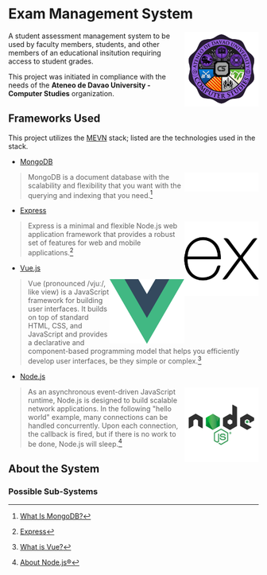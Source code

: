 # Exam Management System
<img src="./images/addu-cs-logo.png" width="150" align="right">

A student assessment management system to be used by faculty members, students, and other members of an educational insitution requiring access to student grades. 

This project was initiated in compliance with the needs of the **Ateneo de Davao University - Computer Studies** organization.

## Frameworks Used
This project utilizes the [MEVN](https://www.educative.io/answers/what-is-mevn-stack) stack; listed are the technologies used in the stack.
* [MongoDB](https://www.mongodb.com/) 
> <img src="./images/mongodb-logo.png" width="150" align="right"> MongoDB is a document database with the scalability and flexibility that you want with the querying and indexing that you need.[^1]
* [Express](https://expressjs.com/)
> <img src="./images/express-logo.png" width="150" align="right"> Express is a minimal and flexible Node.js web application framework that provides a robust set of features for web and mobile applications.[^2]
* [Vue.js](https://vuejs.org/)
> <img src="./images/vue-logo.png" width="150" align="right"> Vue (pronounced /vjuː/, like view) is a JavaScript framework for building user interfaces. It builds on top of standard HTML, CSS, and JavaScript and provides a declarative and component-based programming model that helps you efficiently develop user interfaces, be they simple or complex.[^3]
* [Node.js](https://nodejs.org/en/)
> <img src="./images/nodejs-logo.png" width="150" align="right"> As an asynchronous event-driven JavaScript runtime, Node.js is designed to build scalable network applications. In the following "hello world" example, many connections can be handled concurrently. Upon each connection, the callback is fired, but if there is no work to be done, Node.js will sleep.[^4]

## About the System

### Possible Sub-Systems

[^1]: [What Is MongoDB?](https://www.mongodb.com/what-is-mongodb)
[^2]: [Express](https://expressjs.com/)
[^3]: [What is Vue?](https://vuejs.org/guide/introduction.html)
[^4]: [About Node.js®](https://nodejs.org/en/about/)

